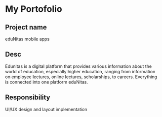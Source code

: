 # My Portofolio
## Project name
eduNitas mobile apps

## Desc
Edunitas is a digital platform that provides various information about the world of education,
especially higher education, ranging from information on employee lectures, online lectures, scholarships, to careers.
Everything is connected into one platform eduNitas.

## Responsibility
UI/UX design and layout implementation

